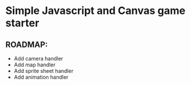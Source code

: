 # Simple Javascript and Canvas game starter

## ROADMAP:
- Add camera handler
- Add map handler
- Add sprite sheet handler
- Add animation handler